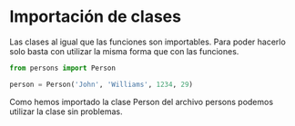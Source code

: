 # **Importación de clases**

Las clases al igual que las funciones son importables. Para poder hacerlo solo basta con utilizar la misma forma que con las funciones. 

```python
from persons import Person

person = Person('John', 'Williams', 1234, 29)
```
Como hemos importado la clase Person del archivo persons podemos utilizar la clase sin problemas.  
